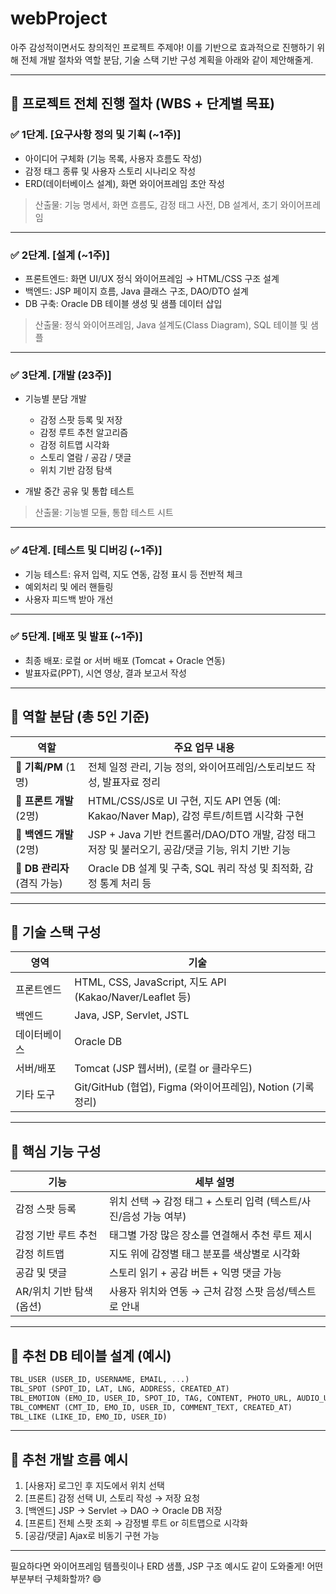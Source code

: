 # webProject

아주 감성적이면서도 창의적인 프로젝트 주제야! 이를 기반으로 효과적으로 진행하기 위해 전체 개발 절차와 역할 분담, 기술 스택 기반 구성 계획을 아래와 같이 제안해줄게.

---

## 📅 **프로젝트 전체 진행 절차 (WBS + 단계별 목표)**

### ✅ 1단계. \[요구사항 정의 및 기획 (\~1주)]

* 아이디어 구체화 (기능 목록, 사용자 흐름도 작성)
* 감정 태그 종류 및 사용자 스토리 시나리오 작성
* ERD(데이터베이스 설계), 화면 와이어프레임 초안 작성

> 산출물: 기능 명세서, 화면 흐름도, 감정 태그 사전, DB 설계서, 초기 와이어프레임

---

### ✅ 2단계. \[설계 (\~1주)]

* 프론트엔드: 화면 UI/UX 정식 와이어프레임 → HTML/CSS 구조 설계
* 백엔드: JSP 페이지 흐름, Java 클래스 구조, DAO/DTO 설계
* DB 구축: Oracle DB 테이블 생성 및 샘플 데이터 삽입

> 산출물: 정식 와이어프레임, Java 설계도(Class Diagram), SQL 테이블 및 샘플

---

### ✅ 3단계. \[개발 (~~2~~3주)]

* 기능별 분담 개발

  * 감정 스팟 등록 및 저장
  * 감정 루트 추천 알고리즘
  * 감정 히트맵 시각화
  * 스토리 열람 / 공감 / 댓글
  * 위치 기반 감정 탐색
* 개발 중간 공유 및 통합 테스트

> 산출물: 기능별 모듈, 통합 테스트 시트

---

### ✅ 4단계. \[테스트 및 디버깅 (\~1주)]

* 기능 테스트: 유저 입력, 지도 연동, 감정 표시 등 전반적 체크
* 예외처리 및 에러 핸들링
* 사용자 피드백 받아 개선

---

### ✅ 5단계. \[배포 및 발표 (\~1주)]

* 최종 배포: 로컬 or 서버 배포 (Tomcat + Oracle 연동)
* 발표자료(PPT), 시연 영상, 결과 보고서 작성

---

## 👥 **역할 분담 (총 5인 기준)**

| 역할                    | 주요 업무 내용                                                             |
| --------------------- | -------------------------------------------------------------------- |
| 🔸 **기획/PM** (1명)     | 전체 일정 관리, 기능 정의, 와이어프레임/스토리보드 작성, 발표자료 정리                            |
| 🔸 **프론트 개발** (2명)    | HTML/CSS/JS로 UI 구현, 지도 API 연동 (예: Kakao/Naver Map), 감정 루트/히트맵 시각화 구현 |
| 🔸 **백엔드 개발** (2명)    | JSP + Java 기반 컨트롤러/DAO/DTO 개발, 감정 태그 저장 및 불러오기, 공감/댓글 기능, 위치 기반 기능   |
| 🔸 **DB 관리자** (겸직 가능) | Oracle DB 설계 및 구축, SQL 쿼리 작성 및 최적화, 감정 통계 처리 등                       |

---

## 🧱 **기술 스택 구성**

| 영역     | 기술                                                    |
| ------ | ----------------------------------------------------- |
| 프론트엔드  | HTML, CSS, JavaScript, 지도 API (Kakao/Naver/Leaflet 등) |
| 백엔드    | Java, JSP, Servlet, JSTL                              |
| 데이터베이스 | Oracle DB                                             |
| 서버/배포  | Tomcat (JSP 웹서버), (로컬 or 클라우드)                        |
| 기타 도구  | Git/GitHub (협업), Figma (와이어프레임), Notion (기록 정리)       |

---

## 🧩 **핵심 기능 구성**

| 기능               | 세부 설명                                    |
| ---------------- | ---------------------------------------- |
| 감정 스팟 등록         | 위치 선택 → 감정 태그 + 스토리 입력 (텍스트/사진/음성 가능 여부) |
| 감정 기반 루트 추천      | 태그별 가장 많은 장소를 연결해서 추천 루트 제시              |
| 감정 히트맵           | 지도 위에 감정별 태그 분포를 색상별로 시각화                |
| 공감 및 댓글          | 스토리 읽기 + 공감 버튼 + 익명 댓글 가능                |
| AR/위치 기반 탐색 (옵션) | 사용자 위치와 연동 → 근처 감정 스팟 음성/텍스트로 안내         |

---

## 📌 추천 DB 테이블 설계 (예시)

```sql
TBL_USER (USER_ID, USERNAME, EMAIL, ...)
TBL_SPOT (SPOT_ID, LAT, LNG, ADDRESS, CREATED_AT)
TBL_EMOTION (EMO_ID, USER_ID, SPOT_ID, TAG, CONTENT, PHOTO_URL, AUDIO_URL, CREATED_AT)
TBL_COMMENT (CMT_ID, EMO_ID, USER_ID, COMMENT_TEXT, CREATED_AT)
TBL_LIKE (LIKE_ID, EMO_ID, USER_ID)
```

---

## 🔄 추천 개발 흐름 예시

1. \[사용자] 로그인 후 지도에서 위치 선택
2. \[프론트] 감정 선택 UI, 스토리 작성 → 저장 요청
3. \[백엔드] JSP → Servlet → DAO → Oracle DB 저장
4. \[프론트] 전체 스팟 조회 → 감정별 루트 or 히트맵으로 시각화
5. \[공감/댓글] Ajax로 비동기 구현 가능

---

필요하다면 와이어프레임 템플릿이나 ERD 샘플, JSP 구조 예시도 같이 도와줄게!
어떤 부분부터 구체화할까? 😄
